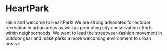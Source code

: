 # HeartPark
Hello and welcome to HeartPark! We are strong advocates for outdoor recreation in urban areas as well as promoting city conservation efforts within neighborhoods. We want to lead the streetwear-fashion movement in outdoor gear and make parks a more welcoming environment to urban areas.s